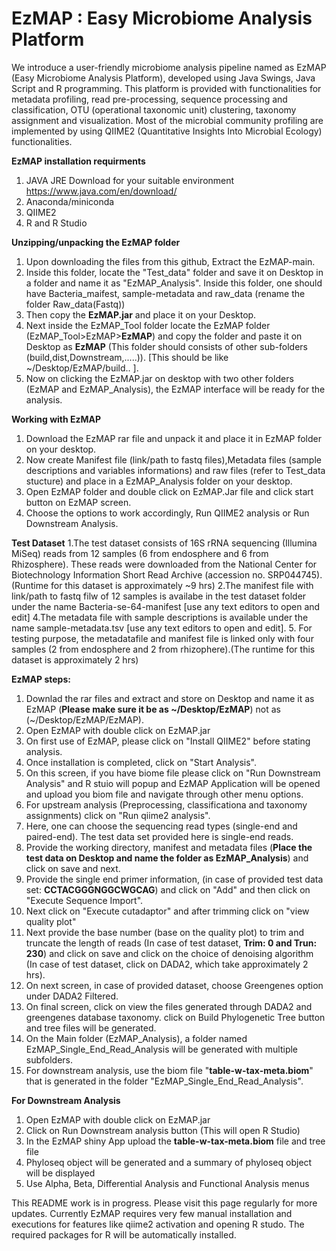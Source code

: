 # EzMAP : Easy Microbiome Analysis Platform
We introduce a user-friendly microbiome analysis pipeline named as EzMAP (Easy Microbiome Analysis Platform), developed using Java Swings, Java Script and R programming. 
This platform is provided with functionalities for metadata profiling, read pre-processing, sequence processing and classification, OTU (operational taxonomic unit) clustering, 
taxonomy assignment and visualization. Most of the microbial community profiling are implemented by using QIIME2 (Quantitative Insights Into Microbial Ecology) functionalities. 

**EzMAP installation requirments**
1. JAVA JRE Download for your suitable environment https://www.java.com/en/download/
2. Anaconda/miniconda
3. QIIME2
4. R and R Studio

**Unzipping/unpacking the EzMAP folder**
1. Upon downloading the files from this github, Extract the EzMAP-main. 
2. Inside this folder, locate the "Test_data" folder and save it on Desktop in a folder and name it as "EzMAP_Analysis". Inside this folder, one should have Bacteria_maifest, sample-metadata and raw_data (rename the folder Raw_data(Fastq))
3. Then copy the **EzMAP.jar** and place it on your Desktop.
4. Next inside the EzMAP_Tool folder locate the EzMAP folder (EzMAP_Tool>EzMAP>**EzMAP**) and copy the folder and paste it on Desktop as **EzMAP** (This folder should consists of other sub-folders (build,dist,Downstream,.....)). [This should be like ~/Desktop/EzMAP/build.. ].
5. Now on clicking the EzMAP.jar on desktop with two other folders (EzMAP and EzMAP_Analysis), the EzMAP interface will be ready for the analysis.


**Working with EzMAP**
1. Download the EzMAP rar file and unpack it and place it in EzMAP folder on your desktop.
2. Now create Manifest file (link/path to fastq files),Metadata files (sample descriptions and variables informations) and raw files (refer to Test_data stucture) and place in a EzMAP_Analysis folder on your desktop.
3. Open EzMAP folder and double click on EzMAP.Jar file and click start button on EzMAP screen.
5. Choose the options to work accordingly, Run QIIME2 analysis or Run Downstream Analysis.

**Test Dataset**
1.The test dataset consists of 16S rRNA sequencing (Illumina MiSeq) reads from 12 samples (6 from endosphere and 6 from Rhizosphere). These reads were downloaded from the National Center for Biotechnology Information Short Read Archive (accession no. SRP044745). (Runtime for this dataset is approximately ~9 hrs)
2.The manifest file with link/path to fastq filw of 12 samples is availabe in the test dataset folder under the name Bacteria-se-64-manifest [use any text editors to open and edit]
4.The metadata file with sample descriptions is available under the name sample-metadata.tsv [use any text editors to open and edit].
5. For testing purpose, the metadatafile and manifest file is linked only with four samples (2 from endosphere and 2 from rhizophere).(The runtime for this dataset is approximately 2 hrs)
 

**EzMAP steps:**
1. Downlad the rar files and extract and store on Desktop and name it as EzMAP (**Please make sure it be as **~/Desktop/EzMAP****) not as (~/Desktop/EzMAP/EzMAP).
2. Open EzMAP with double click on EzMAP.jar
3. On first use of EzMAP, please click on "Install QIIME2" before stating analysis.
4. Once installation is completed, click on "Start Analysis".
5. On this screen, if you have biome file please click on "Run Downstream Analysis" and R stuio will popup and EzMAP Application will be opened and upload you biom file and navigate through other menu options.
6. For upstream analysis (Preprocessing, classificationa and taxonomy assignments) click on "Run qiime2 analysis".
7. Here, one can choose the sequencing read types (single-end and paired-end). The test data set provided here is single-end reads.
8. Provide the working directory, manifest and metadata files (**Place the test data on Desktop and name the folder as EzMAP_Analysis**) and click on save and next.
9. Provide the single end primer information, (in case of  provided test data set: **CCTACGGGNGGCWGCAG**) and click on "Add" and then click on "Execute Sequence Import".
10. Next click on "Execute cutadaptor" and after trimming click on "view quality plot"
11. Next provide the base number (base on the quality plot) to trim and truncate the length of reads (In case of test dataset, **Trim: 0 and Trun: 230**) and click on save and click on the choice of denoising algorithm (In case of test dataset, click on DADA2, which take approximately 2 hrs).
12. On next screen, in case of provided dataset, choose Greengenes option under DADA2 Filtered.
13. On final screen, click on view the files generated through DADA2 and greengenes database taxonomy. click on Build Phylogenetic Tree button and tree files will be generated.
14. On the Main folder (EzMAP_Analysis), a folder named EzMAP_Single_End_Read_Analysis will be generated with multiple subfolders.
15. For downstream analysis, use the biom file "**table-w-tax-meta.biom**" that is generated in the folder "EzMAP_Single_End_Read_Analysis".


**For Downstream Analysis**
1. Open EzMAP with double click on EzMAP.jar
2. Click on Run Downstream analysis button (This will open R Studio)
3. In the EzMAP shiny App upload the **table-w-tax-meta.biom** file and tree file
6. Phyloseq object will be generated and a summary of phyloseq object will be displayed
7. Use Alpha, Beta, Differential Analysis and Functional Analysis menus 


This README work is in progress. Please visit this page regularly for more updates. Currently EzMAP requires very few manual installation and executions for features like qiime2 activation and opening R studo. The required packages for R will be automatically installed.
